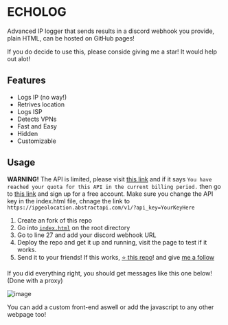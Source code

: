 # ECHOLOG
Advanced IP logger that sends results in a discord webhook you provide, plain HTML, can be hosted on GitHub pages!

If you do decide to use this, please conside giving me a star! It would help out alot!

## Features

- Logs IP (no way!)
- Retrives location
- Logs ISP
- Detects VPNs
- Fast and Easy
- Hidden
- Customizable

## Usage

**WARNING!** The API is limited, please visit [this link](https://ipgeolocation.abstractapi.com/v1/?api_key=a1ebbf04c6164dd98b527e26c57fc28c) and if it says `You have reached your quota for this API in the current billing period.` then go to [this link](https://www.abstractapi.com/api/ip-geolocation-api) and sign up for a free account. Make sure you change the API key in the index.html file, chnage the link to `https://ipgeolocation.abstractapi.com/v1/?api_key=YourKeyHere`

1. Create an fork of this repo
2. Go into [`index.html`](https://github.com/3kh0/echolog/blob/main/index.html) on the root directory
3. Go to line 27 and add your discord webhook URL
4. Deploy the repo and get it up and running, visit the page to test if it works.
5. Send it to your friends! If this works, [:star: this repo](https://github.com/3kh0/echolog/stargazers)! and give [me a follow](https://github.com/3kh0?tab=followers)

If you did everything right, you should get messages like this one below! (Done with a proxy)

![image](https://user-images.githubusercontent.com/58097612/187704877-c81af3f1-d2e0-425f-a632-61859f5b1cbc.png)

You can add a custom front-end aswell or add the javascript to any other webpage too!
